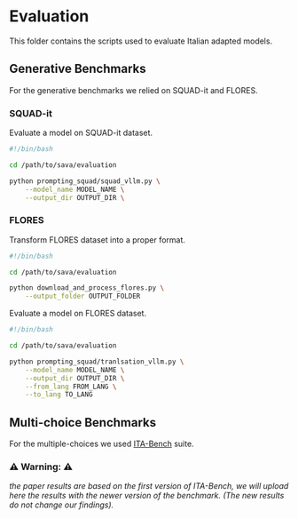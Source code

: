 # Evaluation

This folder contains the scripts used to evaluate Italian adapted models.

## Generative Benchmarks

For the generative benchmarks we relied on SQUAD-it and FLORES.

### SQUAD-it

Evaluate a model on SQUAD-it dataset.

```bash
#!/bin/bash

cd /path/to/sava/evaluation

python prompting_squad/squad_vllm.py \
    --model_name MODEL_NAME \
    --output_dir OUTPUT_DIR \
```

### FLORES

Transform FLORES dataset into a proper format.

```bash
#!/bin/bash

cd /path/to/sava/evaluation

python download_and_process_flores.py \
    --output_folder OUTPUT_FOLDER
```

Evaluate a model on FLORES dataset.

```bash
#!/bin/bash

cd /path/to/sava/evaluation

python prompting_squad/tranlsation_vllm.py \
    --model_name MODEL_NAME \
    --output_dir OUTPUT_DIR \
    --from_lang FROM_LANG \
    --to_lang TO_LANG
```

## Multi-choice Benchmarks

For the multiple-choices we used [ITA-Bench](https://github.com/SapienzaNLP/ita-bench) suite.

###  ⚠ Warning: ⚠

*the paper results are based on the first version of ITA-Bench, we will upload here the results with the newer version of the benchmark. (The new results do not change our findings).*